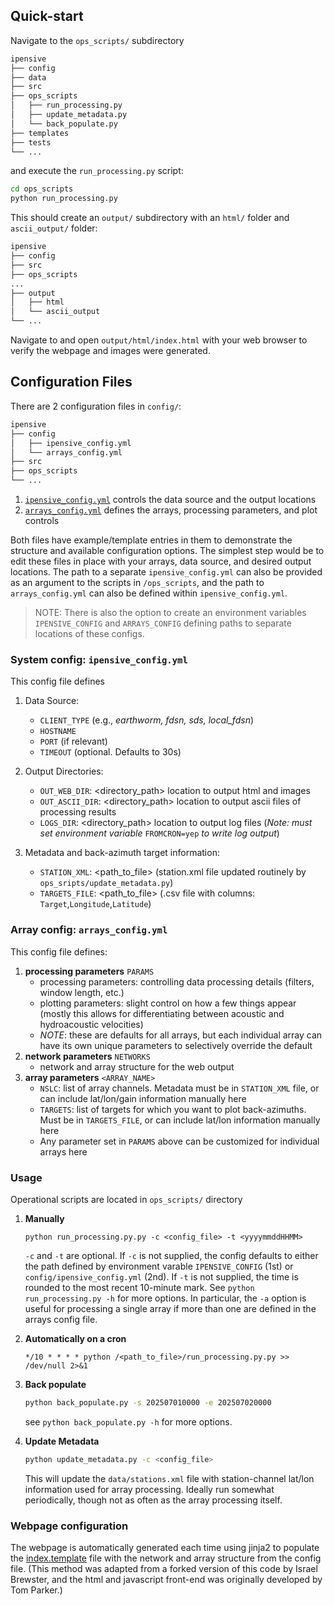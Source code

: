 ## Quick-start
Navigate to the `ops_scripts/` subdirectory 
```bash
ipensive
├── config
├── data
├── src
├── ops_scripts
│   ├── run_processing.py
│   ├── update_metadata.py
│   └── back_populate.py
├── templates
├── tests
└── ...
```

and execute the `run_processing.py` script:
```bash
cd ops_scripts
python run_processing.py
```

This should create an `output/` subdirectory with an `html/` folder and `ascii_output/` folder:
```bash
ipensive
├── config
├── src
├── ops_scripts
...
├── output
│   ├── html
│   └── ascii_output
└── ...
```

Navigate to and open `output/html/index.html` with your web browser to verify the webpage and images were generated.


## Configuration Files
There are 2 configuration files in `config/`:
```bash
ipensive
├── config
│   ├── ipensive_config.yml
│   └── arrays_config.yml
├── src
├── ops_scripts
└── ...
```

1.  [`ipensive_config.yml`](../config/ipensive_config.yml) controls the data source and the output locations
2.  [`arrays_config.yml`](../config/arrays_config.yml) defines the arrays, processing parameters, and plot controls

Both files have example/template entries in them to demonstrate the structure and available configuration options. The simplest step would be to edit these files in place with your arrays, data source, and desired output locations. The path to a separate `ipensive_config.yml` can also be provided as an argument to the scripts in `/ops_scripts`, and the path to `arrays_config.yml` can also be defined within `ipensive_config.yml`.

>NOTE:
>There is also the option to create an environment variables `IPENSIVE_CONFIG` and `ARRAYS_CONFIG` defining paths to separate locations of these configs. 


### System config: `ipensive_config.yml`
This config file defines
1. Data Source:
    - `CLIENT_TYPE` (e.g., *earthworm, fdsn, sds, local_fdsn*)
    - `HOSTNAME`
    - `PORT` (if relevant)
    - `TIMEOUT` (optional. Defaults to 30s)

2. Output Directories:
    - `OUT_WEB_DIR`: <directory_path> location to output html and images
    - `OUT_ASCII_DIR`: <directory_path> location to output ascii files of processing results
    - `LOGS_DIR`: <directory_path> location to output log files (*Note: must set environment variable* `FROMCRON=yep` *to write log output*)

3. Metadata and back-azimuth target information:
    - `STATION_XML`: <path_to_file> (station.xml file updated routinely by `ops_sripts/update_metadata.py`)
    - `TARGETS_FILE`: <path_to_file> (.csv file with columns: `Target`,`Longitude`,`Latitude`)


### Array config: `arrays_config.yml`
This config file defines:

1. **processing parameters** `PARAMS`
    - processing parameters: controlling data processing details (filters, window length, etc.)
    - plotting parameters: slight control on how a few things appear (mostly this allows for differentiating between acoustic and hydroacoustic velocities)
    - *NOTE*: these are defaults for all arrays, but each individual array can have its own unique parameters to selectively override the default
3. **network parameters** `NETWORKS`
    - network and array structure for the web output
4. **array parameters** `<ARRAY_NAME>`
    - `NSLC`: list of array channels. Metadata must be in `STATION_XML` file, or can include lat/lon/gain information manually here
    - `TARGETS`: list of targets for which you want to plot back-azimuths. Must be in `TARGETS_FILE`, or can include lat/lon information manually here
    - Any parameter set in `PARAMS` above can be customized for individual arrays here


### Usage
Operational scripts are located in `ops_scripts/` directory

1. **Manually**

    ```python run_processing.py.py -c <config_file> -t <yyyymmddHHMM>```

     `-c` and `-t` are optional. If `-c` is not supplied, the config defaults to either the path defined by environment varable `IPENSIVE_CONFIG` (1st) or `config/ipensive_config.yml` (2nd). If `-t` is not supplied, the time is rounded to the most recent 10-minute mark. See ```python run_processing.py -h``` for more options. In particular, the ```-a``` option is useful for processing a single array if more than one are defined in the arrays config file.

2. **Automatically on a cron**

    ```*/10 * * * * python /<path_to_file>/run_processing.py.py >> /dev/null 2>&1```

3. **Back populate**

    ```bash
    python back_populate.py -s 202507010000 -e 202507020000
    ```

    see ```python back_populate.py -h``` for more options.

4. **Update Metadata**
    ```bash
    python update_metadata.py -c <config_file>
    ```
    This will update the `data/stations.xml` file with station-channel lat/lon information used for array processing. Ideally run somewhat periodically, though not as often as the array processing itself.


### Webpage configuration
The webpage is automatically generated each time using jinja2 to populate the [index.template](../templates/index.template) file with the network and array structure from the config file.
(This method was adapted from a forked version of this code by Israel Brewster, and the html and javascript front-end was originally developed by Tom Parker.)
